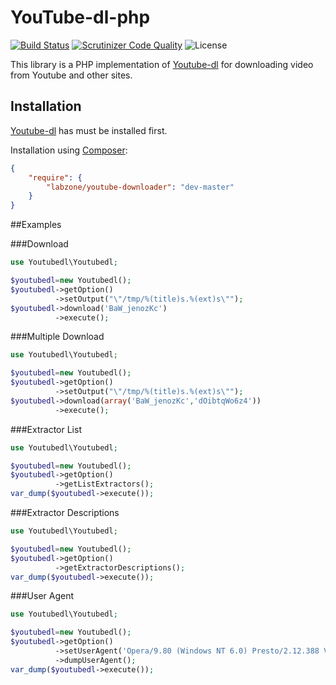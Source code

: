 YouTube-dl-php
==============
[![Build Status](https://travis-ci.org/labzone/Youtube-dl-php.svg?branch=master)](https://travis-ci.org/labzone/Youtube-dl-php)
[![Scrutinizer Code Quality](https://scrutinizer-ci.com/g/labzone/Youtube-dl-php/badges/quality-score.png?b=master)](https://scrutinizer-ci.com/g/labzone/Youtube-dl-php/?branch=master)
![License](https://img.shields.io/badge/license-MIT-blue.svg
)


This library is a PHP implementation of [Youtube-dl](https://github.com/rg3/youtube-dl) for downloading video from Youtube and other sites.

## Installation

[Youtube-dl](https://github.com/rg3/youtube-dl) has must be installed first.

Installation using [Composer](https://getcomposer.org):

```json
{
    "require": {
        "labzone/youtube-downloader": "dev-master"
    }
}
```

##Examples

###Download
```php
use Youtubedl\Youtubedl;

$youtubedl=new Youtubedl();
$youtubedl->getOption()
          ->setOutput("\"/tmp/%(title)s.%(ext)s\"");
$youtubedl->download('BaW_jenozKc')
		  ->execute();
```

###Multiple Download
```php
use Youtubedl\Youtubedl;

$youtubedl=new Youtubedl();
$youtubedl->getOption()
          ->setOutput("\"/tmp/%(title)s.%(ext)s\"");
$youtubedl->download(array('BaW_jenozKc','dOibtqWo6z4'))
          ->execute();
```

###Extractor List

```php
use Youtubedl\Youtubedl;

$youtubedl=new Youtubedl();
$youtubedl->getOption()
          ->getListExtractors();
var_dump($youtubedl->execute());
```

###Extractor Descriptions

```php
use Youtubedl\Youtubedl;

$youtubedl=new Youtubedl();
$youtubedl->getOption()
          ->getExtractorDescriptions();
var_dump($youtubedl->execute());
```

###User Agent

```php
use Youtubedl\Youtubedl;

$youtubedl=new Youtubedl();
$youtubedl->getOption()
		  ->setUserAgent('Opera/9.80 (Windows NT 6.0) Presto/2.12.388 Version/12.14')
          ->dumpUserAgent();
var_dump($youtubedl->execute());
```
